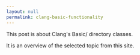 ```yaml
---
layout: null
permalink: clang-basic-functionality
---
```


This post is about Clang's Basic/ directory classes. 

It is an overview of the selected topic from this site.
